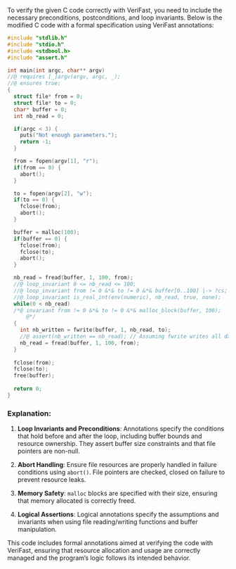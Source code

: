 To verify the given C code correctly with VeriFast, you need to include the necessary preconditions, postconditions, and loop invariants. Below is the modified C code with a formal specification using VeriFast annotations:

```c
#include "stdlib.h"
#include "stdio.h"
#include <stdbool.h>
#include "assert.h"

int main(int argc, char** argv) 
//@ requires [_]argv(argv, argc, _);
//@ ensures true;
{
  struct file* from = 0;
  struct file* to = 0;
  char* buffer = 0;
  int nb_read = 0;

  if(argc < 3) {
    puts("Not enough parameters.");
    return -1;
  }

  from = fopen(argv[1], "r");
  if(from == 0) {
    abort();
  }

  to = fopen(argv[2], "w");
  if(to == 0) {
    fclose(from);
    abort();
  }

  buffer = malloc(100);
  if(buffer == 0) {
    fclose(from);
    fclose(to);
    abort();
  }

  nb_read = fread(buffer, 1, 100, from);
  //@ loop_invariant 0 <= nb_read <= 100;
  //@ loop_invariant from != 0 &*& to != 0 &*& buffer[0..100] |-> ?cs;
  //@ loop_invariant is_real_int(env(numeric), nb_read, true, none);
  while(0 < nb_read)
  /*@ invariant from != 0 &*& to != 0 &*& malloc_block(buffer, 100);
      @*/
  {
    int nb_written = fwrite(buffer, 1, nb_read, to);
    //@ assert(nb_written == nb_read); // Assuming fwrite writes all data
    nb_read = fread(buffer, 1, 100, from);
  }
  
  fclose(from);
  fclose(to);
  free(buffer);
  
  return 0;
}
```

### Explanation:

1. **Loop Invariants and Preconditions**: Annotations specify the conditions that hold before and after the loop, including buffer bounds and resource ownership. They assert buffer size constraints and that file pointers are non-null.

2. **Abort Handling**: Ensure file resources are properly handled in failure conditions using `abort()`. File pointers are checked, closed on failure to prevent resource leaks.

3. **Memory Safety**: `malloc` blocks are specified with their size, ensuring that memory allocated is correctly freed.

4. **Logical Assertions**: Logical annotations specify the assumptions and invariants when using file reading/writing functions and buffer manipulation.

This code includes formal annotations aimed at verifying the code with VeriFast, ensuring that resource allocation and usage are correctly managed and the program’s logic follows its intended behavior.
